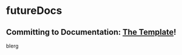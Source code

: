 # futureDocs
## Committing to Documentation: [The Template](https://ctodocs.github.io/futureDocs/)!
blerg
 


